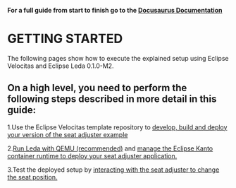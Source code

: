 **For a full guide from start to finish go to the [Docusaurus Documentation](https://sdv-blueprints.eclipse.dev/docs/companion-application/)**

# GETTING STARTED
	
The following pages show how to execute the explained setup using Eclipse Velocitas and Eclipse Leda 0.1.0-M2.

## On a high level, you need to perform the following steps described in more detail in this guide:

1.Use the Eclipse Velocitas template repository to [develop, build and deploy your version of the seat adjuster example](https://sdv-blueprints.eclipse.dev/docs/companion-application/develop-seat-adjuster)

2.[Run Leda with QEMU (recommended)](https://eclipse-leda.github.io/leda/docs/general-usage/running-qemu/) and [manage the Eclipse Kanto container runtime to deploy your seat adjuster application.](https://sdv-blueprints.eclipse.dev/docs/companion-application/deploy-seat-adjuster)

3.Test the deployed setup by [interacting with the seat adjuster to change the seat position.](https://sdv-blueprints.eclipse.dev/docs/companion-application/interact-seat-adjuster)

